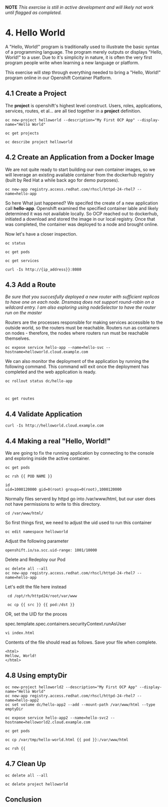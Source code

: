 **NOTE** *This exercise is still in active development and will likely not work until flagged as completed.*

# 4. Hello World

A "Hello, World!" program is traditionally used to illustrate the basic syntax of a programming language.  The program merely outputs or displays "Hello, World!" to a user. Due to it's simplicity in nature, it is often the very first program people write when learning a new language or platform.

This exercise will step through everything needed to bring a "Hello, World!" program online in our Openshift Container Platform.

## 4.1 Create a Project

The **project** is openshift's highest level construct.  Users, roles, applications, services, routes, et al... are all tied together in a **project** definition.  

    oc new-project helloworld --description="My First OCP App" --display-name="Hello World"

    oc get projects
    
    oc describe project helloworld
    
## 4.2 Create an Application from a Docker Image

We are not quite ready to start building our own container images, so we will leverage an existing available container from the dockerhub registry (built by Red Hat a while back ago for demo purposes).

    oc new-app registry.access.redhat.com/rhscl/httpd-24-rhel7 --name=hello-app

So here What just happened?  We specifed the create of a new application call **hello-app**.  Openshift examined the specified container lable and likely determined it was not available locally. So OCP reached out to dockerhub, initiated a download and stored the image in our local registry.  Once that was completed, the container was deployed to a node and brought online.

Now let's have a closer inspection.

    oc status
    
    oc get pods
    
    oc get services

    curl -Is http://{ip_address}}:8080

## 4.3 Add a Route

*Be sure that you succesfully deployed a new router with sufficient replicas to have one on each node.  Dnsmasq does not support round-robin on a wildcard entry.  I am also exploring using nodeSelector to have the router run on the master*

Routers are the processes responsible for making services accessible to the outside world, so the routers must be reachable. Routers run as containers on nodes - therefore, the nodes where routers run must be reachable themselves.

    oc expose service hello-app --name=hello-svc --hostname=helloworld.cloud.example.com

We can also monitor the deployment of the application by running the following command.  This command will exit once the deployment has completed and the web application is ready.

    oc rollout status dc/hello-app



    oc get routes
        
    
## 4.4 Validate Application

    curl -Is http://helloworld.cloud.example.com

## 4.4 Making a real "Hello, World!"

We are going to fix the running application by connecting to the console and exploring inside the active container.

    oc get pods

    oc rsh {{ POD NAME }}

    id
    uid=1000120000 gid=0(root) groups=0(root),1000120000
    
Normally files serverd by httpd go into /var/www/html, but our user does not have permissions to write to this directory.

    cd /var/www/html/

So first things first, we need to adjust the uid used to run this container

    oc edit namespace helloworld
    
Adjust the following parameter

    openshift.io/sa.scc.uid-range: 1001/10000

Delete and Redeploy our Pod

    oc delete all --all
    oc new-app registry.access.redhat.com/rhscl/httpd-24-rhel7 --name=hello-app

Let's edit the file here instead

     cd /opt/rh/httpd24/root/var/www

     oc cp {{ src }} {{ pod:/dst }}

OR, set the UID for the proces

spec.template.spec.containers.securityContext.runAsUser



    vi index.html

Contents of the file should read as follows.  Save your file when complete.

    <html>
    Hellow, World!
    </html>
    
    
    
    
    

    



## 4.8 Using emptyDir

    oc new-project helloworld2 --description="My First OCP App" --display-name="Hello World"
    oc new-app registry.access.redhat.com/rhscl/httpd-24-rhel7 --name=hello-app2
    oc set volume dc/hello-app2 --add --mount-path /var/www/html --type emptyDir
    
    oc expose service hello-app2 --name=hello-svc2 --hostname=helloworld2.cloud.example.com
    
    oc get pods
       
    oc cp /var/tmp/hello-world.html {{ pod }}:/var/www/html
    
    oc rsh {{


## 4.7 Clean Up

    oc delete all --all
    
    oc delete project helloworld

## Conclusion
